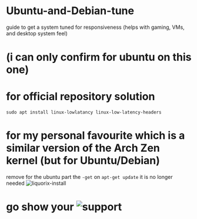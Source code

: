 # Ubuntu-and-Debian-tune
guide to get a system tuned for responsiveness (helps with gaming, VMs, and desktop system feel)

# (i can only confirm for ubuntu on this one)
# for official repository solution

``sudo apt install linux-lowlatancy linux-low-latency-headers``

# for my personal favourite which is a similar version of the Arch Zen kernel (but for Ubuntu/Debian)
remove for the ubuntu part the ``-get`` on ``apt-get update`` it is no longer needed
![liquorix-install](https://user-images.githubusercontent.com/84853445/126890362-963dc6cf-069a-440d-9b19-8bffca0fb6a3.png)
 
# go show your ![support](https://liquorix.net/)
